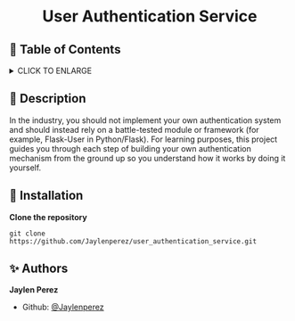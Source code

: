 # <p align="center">User Authentication Service</p>

## :bookmark: Table of Contents

<details>
        <summary>
        CLICK TO ENLARGE
        </summary>
        :memo: <a href="#description">Description</a>
        <br>
        :wrench: <a href="#installation">Installation</a>
        <br>
        :sparkles: <a href="#authors">Authors</a>
</details>

## :memo: <span id="description">Description</span>

In the industry, you should not implement your own authentication system and should instead rely on a battle-tested module or framework (for example, Flask-User in Python/Flask). For learning purposes, this project guides you through each step of building your own authentication mechanism from the ground up so you understand how it works by doing it yourself.

## :wrench: <span id="installation">Installation</span>

**Clone the repository**

`git clone https://github.com/Jaylenperez/user_authentication_service.git`

## :sparkles: <span id="authors">Authors</span>

**Jaylen Perez**

- Github: [@Jaylenperez](https://github.com/Jaylenperez)
